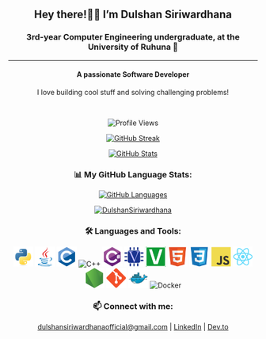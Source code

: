 <div align="center">
  <h2>Hey there!👋🤩 I’m Dulshan Siriwardhana</h2>
  <h3>3rd-year Computer Engineering undergraduate, at the University of Ruhuna 🏤</h3>
</div>
<hr/>

<div align="center">
  <h4>A passionate Software Developer</h4>
  <p>I love building cool stuff and solving challenging problems!</p>
</div>
<br>

<p align="center">
  <img src="https://komarev.com/ghpvc/?username=DulshanSiriwardhana" alt="Profile Views">
</p>

<p align="center">
  <a href="https://git.io/streak-stats">
    <img src="https://github-readme-streak-stats.herokuapp.com?user=DulshanSiriwardhana&theme=omni" alt="GitHub Streak">
  </a>
</p>

<p align="center">
  <a href="https://github.com/DulshanSiriwardhana/github-readme-stats">
    <img src="https://github-readme-stats.vercel.app/api?username=DulshanSiriwardhana&theme=algolia" alt="GitHub Stats">
  </a>
</p>

<div align="center">
  <h3>📊 My GitHub Language Stats:</h3>
  <p align="center">
    <a href="https://github.com/DulshanSiriwardhana/github-readme-stats">
      <img src="https://github-readme-stats.vercel.app/api/top-langs/?username=DulshanSiriwardhana&theme=radical&hide_border=false" alt="GitHub Languages">
    </a>
  </p>
</div>



<p align="center">
  <a href="https://github.com/ryo-ma/github-profile-trophy">
    <img src="https://github-profile-trophy.vercel.app/?username=DulshanSiriwardhana&theme=onedark" alt="DulshanSiriwardhana" />
  </a>
</p>

<div align="center">
  <h3>🛠️ Languages and Tools:</h3>
  <p align="center">
    <img src="https://raw.githubusercontent.com/devicons/devicon/master/icons/python/python-original.svg" alt="Python" width="40" height="40"/>
    <img src="https://raw.githubusercontent.com/devicons/devicon/master/icons/java/java-original.svg" alt="Java" width="40" height="40"/>
    <img src="https://raw.githubusercontent.com/devicons/devicon/master/icons/c/c-original.svg" alt="C" width="40" height="40"/>
    <img src="https://raw.githubusercontent.com/devicons/devicon/master/icons/cpp/cpp-original.svg" alt="C++" width="40" height="40"/>
    <img src="https://raw.githubusercontent.com/devicons/devicon/master/icons/csharp/csharp-original.svg" alt="C#" width="40" height="40"/>
    <img src="https://raw.githubusercontent.com/devicons/devicon/master/icons/verilog/verilog-original.svg" alt="Docker" width="40" height="40"/>
    <img src="https://raw.githubusercontent.com/devicons/devicon/master/icons/vhdl/vhdl-original.svg" alt="Docker" width="40" height="40"/>
    <img src="https://raw.githubusercontent.com/devicons/devicon/master/icons/html5/html5-original.svg" alt="HTML5" width="40" height="40"/>
    <img src="https://raw.githubusercontent.com/devicons/devicon/master/icons/css3/css3-original.svg" alt="CSS3" width="40" height="40"/>
    <img src="https://raw.githubusercontent.com/devicons/devicon/master/icons/javascript/javascript-original.svg" alt="JavaScript" width="40" height="40"/>
    <img src="https://raw.githubusercontent.com/devicons/devicon/master/icons/react/react-original.svg" alt="React" width="40" height="40"/>
    <img src="https://raw.githubusercontent.com/devicons/devicon/master/icons/nodejs/nodejs-original.svg" alt="Node.js" width="40" height="40"/>
    <img src="https://raw.githubusercontent.com/devicons/devicon/master/icons/git/git-original.svg" alt="Git" width="40" height="40"/>
    <img src="https://raw.githubusercontent.com/devicons/devicon/master/icons/docker/docker-original.svg" alt="Docker" width="40" height="40"/>
    <img src="https://raw.githubusercontent.com/devicons/devicon/master/icons/jenkin/jenkin-original.svg" alt="Docker" width="40" height="40"/>
  </p>
</div>

<div align="center">
  <h3>📫 Connect with me:</h3>
  <p align="center">
    <a href="mailto:dulshansiriwardhanaofficial@gmail.com">dulshansiriwardhanaofficial@gmail.com</a> |
    <a href="https://linkedin.com/in/dulshansiriwardhana">LinkedIn</a> |
    <a href="https://dev.to/dulshan_siriwardhana_370d">Dev.to</a>
  </p>
</div>
